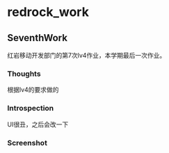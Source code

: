 # redrock_work
## SeventhWork
红岩移动开发部门的第7次lv4作业，本学期最后一次作业。   
### Thoughts  
根据lv4的要求做的
### Introspection
UI很丑，之后会改一下
### Screenshot
